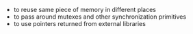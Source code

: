 - to reuse same piece of memory in different places
- to pass around mutexes and other synchronization primitives
- to use pointers returned from external libraries
